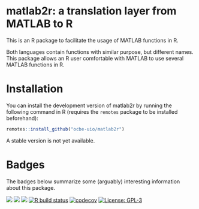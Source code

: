 # matlab2r: a translation layer from MATLAB to R

This is an R package to facilitate the usage of MATLAB functions in R.

Both languages contain functions with similar purpose, but different names.
This package allows an R user comfortable with MATLAB to use several MATLAB
functions in R.

# Installation

You can install the development version of matlab2r by running the following command
in R (requires the `remotes` package to be installed beforehand):

```R
remotes::install_github("ocbe-uio/matlab2r")
```

A stable version is not yet available.

# Badges

The badges below summarize some (arguably) interesting information about this package.

[![](https://img.shields.io/badge/lifecycle-experimental-orange.svg)](https://lifecycle.r-lib.org/articles/stages.html#experimental)
[![](https://img.shields.io/github/last-commit/ocbe-uio/matlab2r.svg)](https://github.com/ocbe-uio/matlab2r/commits/develop)
[![](https://img.shields.io/github/languages/code-size/ocbe-uio/matlab2r.svg)](https://github.com/ocbe-uio/matlab2r)
[![R build status](https://github.com/ocbe-uio/matlab2r/workflows/R-CMD-check/badge.svg)](https://github.com/ocbe-uio/matlab2r/actions)
[![codecov](https://codecov.io/gh/ocbe-uio/matlab2r/branch/develop/graph/badge.svg?token=78YFRZKJO6)](https://codecov.io/gh/ocbe-uio/matlab2r)
[![License: GPL-3](https://img.shields.io/badge/license-GPL--3-blue.svg)](https://cran.r-project.org/web/licenses/GPL-3)
